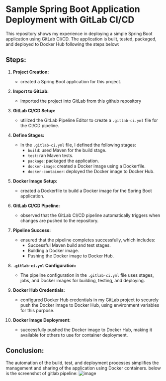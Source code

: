 # Sample Spring Boot Application Deployment with GitLab CI/CD

This repository shows my experience in deploying a simple Spring Boot application using GitLab CI/CD.
The application is built, tested, packaged, and deployed to Docker Hub following the steps below:

## Steps:

1. **Project Creation:**
   - created a Spring Boot application for this project.

2. **Import to GitLab:**
   - imported the project into GitLab from this github repository

3. **GitLab CI/CD Setup:**
   -  utilized the GitLab Pipeline Editor to create a `.gitlab-ci.yml` file for the CI/CD pipeline.

4. **Define Stages:**
   - In the `.gitlab-ci.yml` file, I defined the following stages:
     - `build`:  used Maven for the build stage.
     - `test`: ran Maven tests.
     - `package`: packaged the application.
     - `docker-image`: created a Docker image using a Dockerfile.
     - `docker-container`: deployed the Docker image to Docker Hub.

5. **Docker Image Setup:**
   -  created a Dockerfile to build a Docker image for the Spring Boot application.

6. **GitLab CI/CD Pipeline:**
   - observed that the GitLab CI/CD pipeline automatically triggers when changes are pushed to the repository.

7. **Pipeline Success:**
   - ensured that the pipeline completes successfully, which includes:
     - Successful Maven build and test stages.
     - Building a Docker image.
     - Pushing the Docker image to Docker Hub.

8. **`.gitlab-ci.yml` Configuration:**
   - The pipeline configuration in the `.gitlab-ci.yml` file uses stages, jobs, and Docker images for building, testing, and deploying.

9. **Docker Hub Credentials:**
   - configured Docker Hub credentials in my GitLab project to securely push the Docker image to Docker Hub, using environment variables for this purpose.

10. **Docker Image Deployment:**
    -  successfully pushed the Docker image to Docker Hub, making it available for others to use for container deployment.

## Conclusion:

The automation of the build, test, and deployment processes simplifies the management and sharing of the application using Docker containers. below is the screenshot of gitlab pipeline:
![image](https://github.com/Indumathi29062000/gitlab-springboot-cicd/assets/77050907/9a95c3cb-f291-45be-8d72-b6595f1b8f12)

